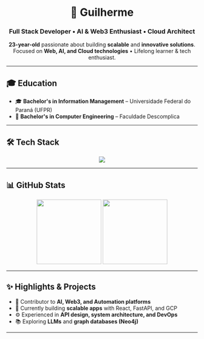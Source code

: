<h1 align="center">🚀 Guilherme</h1>
<h3 align="center">Full Stack Developer • AI & Web3 Enthusiast • Cloud Architect</h3>

<p align="center">
  <strong>23-year-old</strong> passionate about building <strong>scalable</strong> and <strong>innovative solutions</strong>.<br/>
  Focused on <strong>Web, AI, and Cloud technologies</strong> • Lifelong learner & tech enthusiast.
</p>

---

## 🎓 Education

- 🎓 **Bachelor's in Information Management** – Universidade Federal do Paraná (UFPR)  
- 🧠 **Bachelor's in Computer Engineering** – Faculdade Descomplica

---

## 🛠 Tech Stack

<p align="center">
  <img src="https://skillicons.dev/icons?i=python,r,typescript,javascript,nodejs,react,html,css,mysql,java,cs,gcp,docker,kubernetes,neo4j" />
</p>

---

## 📊 GitHub Stats

<p align="center">
  <img height="170" src="https://github-readme-stats.vercel.app/api?username=kyzzk&show_icons=true&theme=radical&include_all_commits=true&count_private=true" />
  <img height="170" src="https://github-readme-stats.vercel.app/api/top-langs/?username=kyzzk&layout=compact&langs_count=10&theme=radical" />
</p>

---

## ✨ Highlights & Projects

- 🧠 Contributor to **AI, Web3, and Automation platforms**  
- 🔭 Currently building **scalable apps** with React, FastAPI, and GCP  
- ⚙️ Experienced in **API design, system architecture, and DevOps**  
- 📚 Exploring **LLMs** and **graph databases (Neo4j)**  

---
